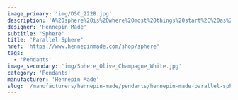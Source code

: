 ```yaml
---
image_primary: 'img/DSC_2228.jpg'
description: 'A%20sphere%20is%20where%20most%20things%20start%2C%20as%20did%20we.%20This%20delicate%20globe%20is%20our%20take%20on%20the%20most%20universal%20form.%20Half%20dark%2C%20half%20light%2C%20the%20color%20of%20the%20illuminated%20glass%20travels%20inside%20of%20the%20aluminum%20top%20filling%20it%20with%20a%20glowing%20timelessness.'
designer: 'Hennepin Made'
subtitle: 'Sphere'
title: 'Parallel Sphere'
href: 'https://www.hennepinmade.com/shop/sphere'
tags:
  - 'Pendants'
image_secondary: 'img/Sphere_Olive_Champagne_White.jpg'
category: 'Pendants'
manufacturer: 'Hennepin Made'
slug: '/manufacturers/hennepin-made/pendants/hennepin-made-parallel-sphere'
---
```

